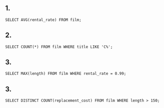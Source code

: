 ## 1.

``SELECT AVG(rental_rate) FROM film;``

## 2.

``SELECT COUNT(*) FROM film WHERE title LIKE 'C%';``

## 3.

``SELECT MAX(length) FROM film WHERE rental_rate = 0.99;``

## 3.

``SELECT DISTINCT COUNT(replacement_cost) FROM film WHERE length > 150;``
